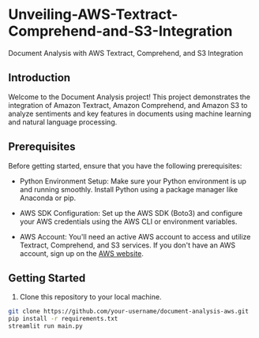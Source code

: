 # Unveiling-AWS-Textract-Comprehend-and-S3-Integration
 Document Analysis with AWS Textract, Comprehend, and S3 Integration

## Introduction

Welcome to the Document Analysis project! This project demonstrates the integration of Amazon Textract, Amazon Comprehend, and Amazon S3 to analyze sentiments and key features in documents using machine learning and natural language processing.

## Prerequisites

Before getting started, ensure that you have the following prerequisites:

- Python Environment Setup: Make sure your Python environment is up and running smoothly. Install Python using a package manager like Anaconda or pip.

- AWS SDK Configuration: Set up the AWS SDK (Boto3) and configure your AWS credentials using the AWS CLI or environment variables.

- AWS Account: You'll need an active AWS account to access and utilize Textract, Comprehend, and S3 services. If you don't have an AWS account, sign up on the [AWS website](https://aws.amazon.com/).

## Getting Started

1. Clone this repository to your local machine.

```bash
git clone https://github.com/your-username/document-analysis-aws.git
pip install -r requirements.txt
streamlit run main.py

```


